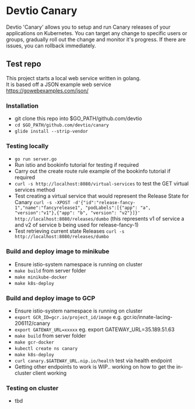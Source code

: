 # Devtio Canary #

Devtio 'Canary' allows you to setup and run Canary releases of your applications on Kubernetes.
You can target any change to specific users or groups, gradually roll out the change and monitor it's progress. If there are issues, you can rollback immediately.

## Test repo ##

This project starts a local web service written in golang.  
It is based off a JSON example web service https://gowebexamples.com/json/

### Installation ###

- git clone this repo into $GO_PATH/github.com/devtio
- `cd $GO_PATH/github.com/devtio/canary`
- `glide install --strip-vendor`

### Testing locally ###
- `go run server.go`
- Run istio and bookinfo tutorial for testing if required
- Carry out the create route rule example of the bookinfo tutorial if required
- `curl -s http://localhost:8080/virtual-services` to test the GET virtual services method
- Test creating a virtual service that would represent the Release State for Canary `curl -s -XPOST -d'{"id":"release-fancy-1","name":"fancyrelease1", "podLabels":[{"app": "a", "version":"v1"},{"app": "b", "version": "v2"}]}' http://localhost:8080/releases/dumbo` (this represents v1 of service a and v2 of service b being used for release-fancy-1)
- Test retrieving current state Releases `curl -s http://localhost:8080/releases/dumbo`

### Build and deploy image to minikube ###
- Ensure istio-system namespace is running on cluster
- `make build` from server folder
- `make minikube-docker` 
- `make k8s-deploy`

### Build and deploy image to GCP ###
- Ensure istio-system namespace is running on cluster
- `export GCR_ID=gcr.io/project_id/image` e.g. gcr.io/innate-lacing-206112/canary
- `export GATEWAY_URL=xxxxx` eg. export GATEWAY_URL=35.189.51.63
- `make build` from server folder
- `make gcr-docker` 
- `kubectl create ns canary`
- `make k8s-deploy`
- `curl canary.$GATEWAY_URL.nip.io/health` test via health endpoint
- Getting other endpoints to work is WIP.. working on how to get the in-cluster client working


### Testing on cluster ###
- tbd 
